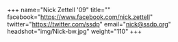 +++
name="Nick Zettell '09"
title=""
facebook="https://www.facebook.com/nick.zettell"
twitter="https://twitter.com/ssdp"
email="nick@ssdp.org"
headshot="img/Nick-bw.jpg"
weight="110"
+++
